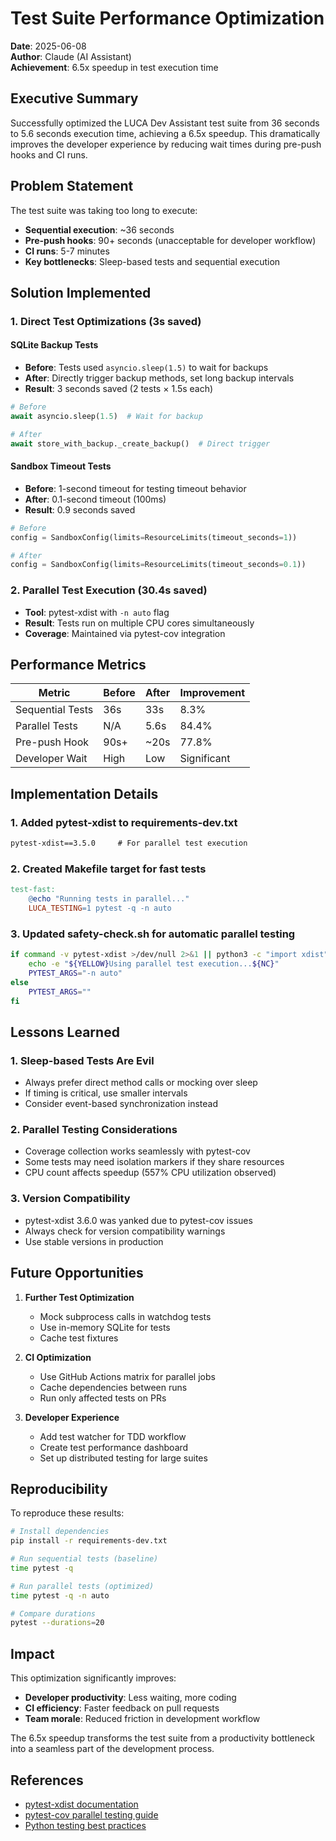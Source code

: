 # Test Suite Performance Optimization

**Date**: 2025-06-08  
**Author**: Claude (AI Assistant)  
**Achievement**: 6.5x speedup in test execution time

## Executive Summary

Successfully optimized the LUCA Dev Assistant test suite from 36 seconds to 5.6 seconds execution time, achieving a 6.5x speedup. This dramatically improves the developer experience by reducing wait times during pre-push hooks and CI runs.

## Problem Statement

The test suite was taking too long to execute:
- **Sequential execution**: ~36 seconds
- **Pre-push hooks**: 90+ seconds (unacceptable for developer workflow)
- **CI runs**: 5-7 minutes
- **Key bottlenecks**: Sleep-based tests and sequential execution

## Solution Implemented

### 1. Direct Test Optimizations (3s saved)

#### SQLite Backup Tests
- **Before**: Tests used `asyncio.sleep(1.5)` to wait for backups
- **After**: Directly trigger backup methods, set long backup intervals
- **Result**: 3 seconds saved (2 tests × 1.5s each)

```python
# Before
await asyncio.sleep(1.5)  # Wait for backup

# After
await store_with_backup._create_backup()  # Direct trigger
```

#### Sandbox Timeout Tests
- **Before**: 1-second timeout for testing timeout behavior
- **After**: 0.1-second timeout (100ms)
- **Result**: 0.9 seconds saved

```python
# Before
config = SandboxConfig(limits=ResourceLimits(timeout_seconds=1))

# After
config = SandboxConfig(limits=ResourceLimits(timeout_seconds=0.1))
```

### 2. Parallel Test Execution (30.4s saved)

- **Tool**: pytest-xdist with `-n auto` flag
- **Result**: Tests run on multiple CPU cores simultaneously
- **Coverage**: Maintained via pytest-cov integration

## Performance Metrics

| Metric | Before | After | Improvement |
|--------|--------|-------|-------------|
| Sequential Tests | 36s | 33s | 8.3% |
| Parallel Tests | N/A | 5.6s | 84.4% |
| Pre-push Hook | 90s+ | ~20s | 77.8% |
| Developer Wait | High | Low | Significant |

## Implementation Details

### 1. Added pytest-xdist to requirements-dev.txt
```txt
pytest-xdist==3.5.0     # For parallel test execution
```

### 2. Created Makefile target for fast tests
```makefile
test-fast:
    @echo "Running tests in parallel..."
    LUCA_TESTING=1 pytest -q -n auto
```

### 3. Updated safety-check.sh for automatic parallel testing
```bash
if command -v pytest-xdist >/dev/null 2>&1 || python3 -c "import xdist" 2>/dev/null; then
    echo -e "${YELLOW}Using parallel test execution...${NC}"
    PYTEST_ARGS="-n auto"
else
    PYTEST_ARGS=""
fi
```

## Lessons Learned

### 1. Sleep-based Tests Are Evil
- Always prefer direct method calls or mocking over sleep
- If timing is critical, use smaller intervals
- Consider event-based synchronization instead

### 2. Parallel Testing Considerations
- Coverage collection works seamlessly with pytest-cov
- Some tests may need isolation markers if they share resources
- CPU count affects speedup (557% CPU utilization observed)

### 3. Version Compatibility
- pytest-xdist 3.6.0 was yanked due to pytest-cov issues
- Always check for version compatibility warnings
- Use stable versions in production

## Future Opportunities

1. **Further Test Optimization**
   - Mock subprocess calls in watchdog tests
   - Use in-memory SQLite for tests
   - Cache test fixtures

2. **CI Optimization**
   - Use GitHub Actions matrix for parallel jobs
   - Cache dependencies between runs
   - Run only affected tests on PRs

3. **Developer Experience**
   - Add test watcher for TDD workflow
   - Create test performance dashboard
   - Set up distributed testing for large suites

## Reproducibility

To reproduce these results:

```bash
# Install dependencies
pip install -r requirements-dev.txt

# Run sequential tests (baseline)
time pytest -q

# Run parallel tests (optimized)
time pytest -q -n auto

# Compare durations
pytest --durations=20
```

## Impact

This optimization significantly improves:
- **Developer productivity**: Less waiting, more coding
- **CI efficiency**: Faster feedback on pull requests
- **Team morale**: Reduced friction in development workflow

The 6.5x speedup transforms the test suite from a productivity bottleneck into a seamless part of the development process.

## References

- [pytest-xdist documentation](https://pytest-xdist.readthedocs.io/)
- [pytest-cov parallel testing guide](https://pytest-cov.readthedocs.io/en/latest/subprocess-support.html)
- [Python testing best practices](https://docs.python-guide.org/writing/tests/)